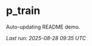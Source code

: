 # p_train

Auto-updating README demo.

<!--START_SECTION:status-->
_Last run: 2025-08-28 09:35 UTC_
<!--END_SECTION:status-->









































































































































































